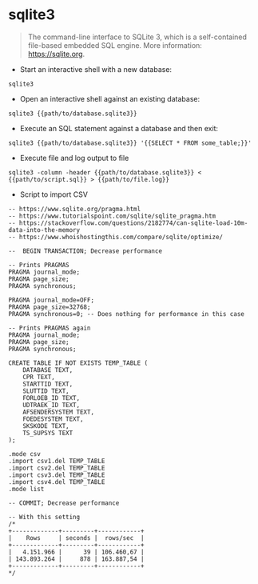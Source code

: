 # sqlite3

> The command-line interface to SQLite 3, which is a self-contained file-based embedded SQL engine.
> More information: <https://sqlite.org>.

- Start an interactive shell with a new database:

`sqlite3`

- Open an interactive shell against an existing database:

`sqlite3 {{path/to/database.sqlite3}}`

- Execute an SQL statement against a database and then exit:

`sqlite3 {{path/to/database.sqlite3}} '{{SELECT * FROM some_table;}}'`

- Execute file and log output to file

`sqlite3 -column -header {{path/to/database.sqlite3}} < {{path/to/script.sql}} > {{path/to/file.log}}`

- Script to import CSV

````
-- https://www.sqlite.org/pragma.html
-- https://www.tutorialspoint.com/sqlite/sqlite_pragma.htm
-- https://stackoverflow.com/questions/2182774/can-sqlite-load-10m-data-into-the-memory
-- https://www.whoishostingthis.com/compare/sqlite/optimize/

--  BEGIN TRANSACTION; Decrease performance

-- Prints PRAGMAS
PRAGMA journal_mode; 
PRAGMA page_size;
PRAGMA synchronous;

PRAGMA journal_mode=OFF;
PRAGMA page_size=32768;
PRAGMA synchronous=0; -- Does nothing for performance in this case

-- Prints PRAGMAS again
PRAGMA journal_mode;
PRAGMA page_size;
PRAGMA synchronous;

CREATE TABLE IF NOT EXISTS TEMP_TABLE (
	DATABASE TEXT,
	CPR TEXT,
  	STARTTID TEXT,
  	SLUTTID TEXT,
  	FORLOEB_ID TEXT,
	UDTRAEK_ID TEXT,
  	AFSENDERSYSTEM TEXT,
  	FOEDESYSTEM TEXT,
  	SKSKODE TEXT,
  	TS_SUPSYS TEXT
);

.mode csv
.import csv1.del TEMP_TABLE
.import csv2.del TEMP_TABLE
.import csv3.del TEMP_TABLE
.import csv4.del TEMP_TABLE
.mode list

-- COMMIT; Decrease performance

-- With this setting
/*
+-------------+---------+------------+
|    Rows     | seconds |  rows/sec  |
+-------------+---------+------------+
|   4.151.966 |      39 | 106.460,67 |
| 143.893.264 |     878 | 163.887,54 |
+-------------+---------+------------+
*/
````